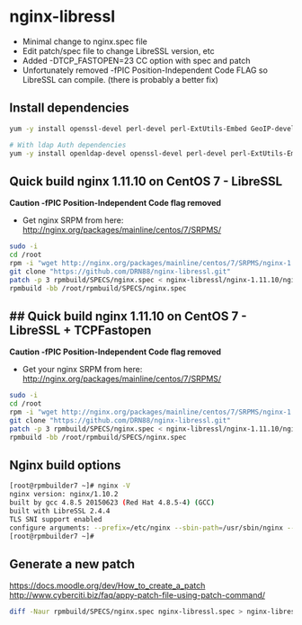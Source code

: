 # nginx-libressl
* Minimal change to nginx.spec file
* Edit patch/spec file to change LibreSSL version, etc
* Added -DTCP_FASTOPEN=23 CC option with spec and patch
* Unfortunately removed -fPIC Position-Independent Code FLAG so LibreSSL can compile. (there is probably a better fix)

## Install dependencies
```bash
yum -y install openssl-devel perl-devel perl-ExtUtils-Embed GeoIP-devel zlib-devel pcre-devel libxslt-devel gd-devel gcc-c++ make which wget autoconf libtool rpmdevtools git patch

# With ldap Auth dependencies
yum -y install openldap-devel openssl-devel perl-devel perl-ExtUtils-Embed GeoIP-devel zlib-devel pcre-devel libxslt-devel gd-devel gcc-c++ make which wget autoconf libtool rpmdevtools git patch
```

## Quick build nginx 1.11.10 on CentOS 7 - LibreSSL 
**Caution -fPIC Position-Independent Code flag removed**  
* Get nginx SRPM from here: http://nginx.org/packages/mainline/centos/7/SRPMS/  
```bash
sudo -i
cd /root
rpm -i "wget http://nginx.org/packages/mainline/centos/7/SRPMS/nginx-1.11.10-1.el7.ngx.src.rpm"
git clone "https://github.com/DRN88/nginx-libressl.git"
patch -p 3 rpmbuild/SPECS/nginx.spec < nginx-libressl/nginx-1.11.10/nginx-1.11.10-libressl.patch
rpmbuild -bb /root/rpmbuild/SPECS/nginx.spec
```

## ## Quick build nginx 1.11.10 on CentOS 7 - LibreSSL + TCPFastopen
**Caution -fPIC Position-Independent Code flag removed**  
* Get your nginx SRPM from here: http://nginx.org/packages/mainline/centos/7/SRPMS/  
```bash
sudo -i
cd /root
rpm -i "wget http://nginx.org/packages/mainline/centos/7/SRPMS/nginx-1.11.10-1.el7.ngx.src.rpm"
git clone "https://github.com/DRN88/nginx-libressl.git"
patch -p 3 rpmbuild/SPECS/nginx.spec < nginx-libressl/nginx-1.11.10/nginx-1.11.10-libressl-tcpfastopen.patch
rpmbuild -bb /root/rpmbuild/SPECS/nginx.spec
```

## Nginx build options
```bash
[root@rpmbuilder7 ~]# nginx -V
nginx version: nginx/1.10.2
built by gcc 4.8.5 20150623 (Red Hat 4.8.5-4) (GCC)
built with LibreSSL 2.4.4
TLS SNI support enabled
configure arguments: --prefix=/etc/nginx --sbin-path=/usr/sbin/nginx --modules-path=/usr/lib64/nginx/modules --conf-path=/etc/nginx/nginx.conf --error-log-path=/var/log/nginx/error.log --http-log-path=/var/log/nginx/access.log --pid-path=/var/run/nginx.pid --lock-path=/var/run/nginx.lock --http-client-body-temp-path=/var/cache/nginx/client_temp --http-proxy-temp-path=/var/cache/nginx/proxy_temp --http-fastcgi-temp-path=/var/cache/nginx/fastcgi_temp --http-uwsgi-temp-path=/var/cache/nginx/uwsgi_temp --http-scgi-temp-path=/var/cache/nginx/scgi_temp --user=nginx --group=nginx --with-file-aio --with-threads --with-ipv6 --with-http_addition_module --with-http_auth_request_module --with-http_dav_module --with-http_flv_module --with-http_gunzip_module --with-http_gzip_static_module --with-http_mp4_module --with-http_random_index_module --with-http_realip_module --with-http_secure_link_module --with-http_slice_module --with-http_ssl_module --with-http_stub_status_module --with-http_sub_module --with-http_v2_module --with-mail --with-mail_ssl_module --with-stream --with-stream_ssl_module --with-openssl=/root/rpmbuild/SOURCES/portable-2.4.4 --with-ld-opt=-lrt --with-cc-opt='-O2 -g -pipe -Wall -Wp,-D_FORTIFY_SOURCE=2 -fexceptions -fstack-protector-strong --param=ssp-buffer-size=4 -grecord-gcc-switches -m64 -mtune=generic -DTCP_FASTOPEN=23'
[root@rpmbuilder7 ~]#
```

## Generate a new patch
https://docs.moodle.org/dev/How_to_create_a_patch  
http://www.cyberciti.biz/faq/appy-patch-file-using-patch-command/  
```bash
diff -Naur rpmbuild/SPECS/nginx.spec nginx-libressl.spec > nginx-libressl.patch
```
